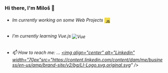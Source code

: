 ### **Hi there, I'm Miloš** 👋

* ###### Im currently working on some Web Projects <img align="center" alt="JavaScript" width="18px" src="https://raw.githubusercontent.com/github/explore/80688e429a7d4ef2fca1e82350fe8e3517d3494d/topics/javascript/javascript.png" />
* ###### I’m currently learning Vue.js <img align="center" alt="Vue" width="18px" src="https://w7.pngwing.com/pngs/70/60/png-transparent-vue-js-javascript-library-github-github-angle-text-triangle.png" />
* ###### 📫 How to reach me: ...  <a href="https://www.linkedin.com/in/milo%C5%A1-mi%C4%87evi%C4%87-642829205/"><img align="center" alt="Linkedin" width="70px"src="https://content.linkedin.com/content/dam/me/business/en-us/amp/brand-site/v2/bg/LI-Logo.svg.original.svg" /></a>
